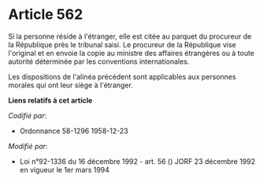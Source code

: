 # Article 562

Si la personne réside à l'étranger, elle est citée au parquet du procureur de la République près le tribunal saisi. Le
procureur de la République vise l'original et en envoie la copie au ministre des affaires étrangères ou à toute autorité
déterminée par les conventions internationales.

Les dispositions de l'alinéa précédent sont applicables aux personnes morales qui ont leur siège à l'étranger.

**Liens relatifs à cet article**

_Codifié par_:

  - Ordonnance 58-1296 1958-12-23

_Modifié par_:

  - Loi n°92-1336 du 16 décembre 1992 - art. 56 () JORF 23 décembre 1992 en vigueur le 1er mars 1994
